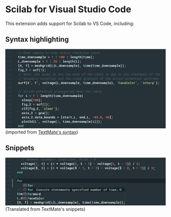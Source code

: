 # Scilab for Visual Studio Code

This extension adds support for Scilab to VS Code, including:

## Syntax highlighting
![syntax](https://github.com/mammothb/vscode-scilab/raw/master/images/syntax.png)
(imported from [TextMate's syntax](https://github.com/textmate/scilab.tmbundle))

## Snippets
![snippets](https://github.com/mammothb/vscode-scilab/raw/master/images/snippets.png)
(Translated from TextMate's snippets)

